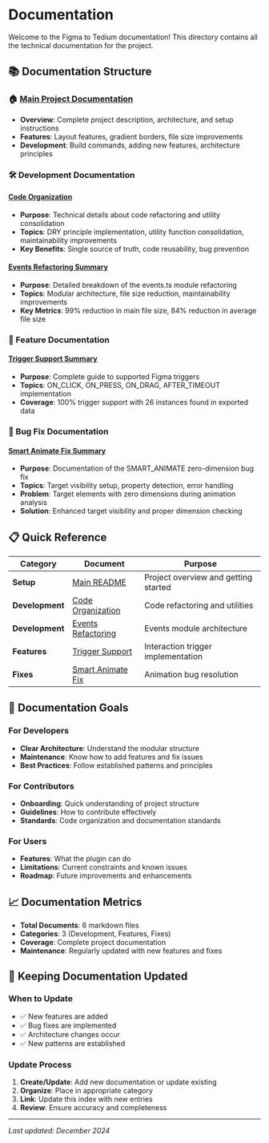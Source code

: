 # Documentation

Welcome to the Figma to Tedium documentation! This directory contains all the technical documentation for the project.

## 📚 Documentation Structure

### 🏠 [Main Project Documentation](../README.md)
- **Overview**: Complete project description, architecture, and setup instructions
- **Features**: Layout features, gradient borders, file size improvements
- **Development**: Build commands, adding new features, architecture principles

### 🛠️ Development Documentation

#### [Code Organization](./development/CODE_ORGANIZATION.md)
- **Purpose**: Technical details about code refactoring and utility consolidation
- **Topics**: DRY principle implementation, utility function consolidation, maintainability improvements
- **Key Benefits**: Single source of truth, code reusability, bug prevention

#### [Events Refactoring Summary](./development/EVENTS_REFACTORING_SUMMARY.md)
- **Purpose**: Detailed breakdown of the events.ts module refactoring
- **Topics**: Modular architecture, file size reduction, maintainability improvements
- **Key Metrics**: 99% reduction in main file size, 84% reduction in average file size

### 🎯 Feature Documentation

#### [Trigger Support Summary](./features/TRIGGER_SUPPORT_SUMMARY.md)
- **Purpose**: Complete guide to supported Figma triggers
- **Topics**: ON_CLICK, ON_PRESS, ON_DRAG, AFTER_TIMEOUT implementation
- **Coverage**: 100% trigger support with 26 instances found in exported data

### 🐛 Bug Fix Documentation

#### [Smart Animate Fix Summary](./fixes/SMART_ANIMATE_FIX_SUMMARY.md)
- **Purpose**: Documentation of the SMART_ANIMATE zero-dimension bug fix
- **Topics**: Target visibility setup, property detection, error handling
- **Problem**: Target elements with zero dimensions during animation analysis
- **Solution**: Enhanced target visibility and proper dimension checking

## 📋 Quick Reference

| Category | Document | Purpose |
|----------|----------|---------|
| **Setup** | [Main README](../README.md) | Project overview and getting started |
| **Development** | [Code Organization](./development/CODE_ORGANIZATION.md) | Code refactoring and utilities |
| **Development** | [Events Refactoring](./development/EVENTS_REFACTORING_SUMMARY.md) | Events module architecture |
| **Features** | [Trigger Support](./features/TRIGGER_SUPPORT_SUMMARY.md) | Interaction trigger implementation |
| **Fixes** | [Smart Animate Fix](./fixes/SMART_ANIMATE_FIX_SUMMARY.md) | Animation bug resolution |

## 🎯 Documentation Goals

### **For Developers**
- **Clear Architecture**: Understand the modular structure
- **Maintenance**: Know how to add features and fix issues
- **Best Practices**: Follow established patterns and principles

### **For Contributors**
- **Onboarding**: Quick understanding of project structure
- **Guidelines**: How to contribute effectively
- **Standards**: Code organization and documentation standards

### **For Users**
- **Features**: What the plugin can do
- **Limitations**: Current constraints and known issues
- **Roadmap**: Future improvements and enhancements

## 📈 Documentation Metrics

- **Total Documents**: 6 markdown files
- **Categories**: 3 (Development, Features, Fixes)
- **Coverage**: Complete project documentation
- **Maintenance**: Regularly updated with new features and fixes

## 🔄 Keeping Documentation Updated

### **When to Update**
- ✅ New features are added
- ✅ Bug fixes are implemented
- ✅ Architecture changes occur
- ✅ New patterns are established

### **Update Process**
1. **Create/Update**: Add new documentation or update existing
2. **Organize**: Place in appropriate category
3. **Link**: Update this index with new entries
4. **Review**: Ensure accuracy and completeness

---

*Last updated: December 2024*
